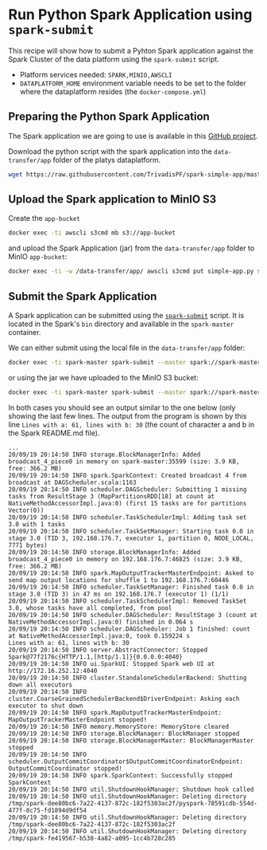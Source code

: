 # Run Python Spark Application using `spark-submit`

This recipe will show how to submit a Pyhton Spark application against the Spark Cluster of the data platform using the `spark-submit` script.

* Platform services needed: `SPARK,MINIO,AWSCLI`
* `DATAPLATFORM_HOME` environment variable needs to be set to the folder where the dataplatform resides (the `docker-compose.yml`)

## Preparing the Python Spark Application

The Spark application we are going to use is available in this [GitHub project](https://github.com/TrivadisPF/spark-simple-app). 

Download the python script with the spark application into the `data-transfer/app` folder of the platys dataplatform. 

```bash
wget https://raw.githubusercontent.com/TrivadisPF/spark-simple-app/master/python/simple-app.py -O $DATAPLATFORM_HOME/data-transfer/app/simple-app.py
```

## Upload the Spark application to MinIO S3

Create the `app-bucket`

```bash
docker exec -ti awscli s3cmd mb s3://app-bucket
```

and upload the Spark Application (jar) from the `data-transfer/app` folder to MinIO `app-bucket`:

```bash
docker exec -ti -w /data-transfer/app/ awscli s3cmd put simple-app.py s3://app-bucket/spark/ 
```

## Submit the Spark Application

A Spark application can be submitted using the [`spark-submit`](https://spark.apache.org/docs/latest/submitting-applications.html) script. It is located in the Spark's `bin` directory and available in the `spark-master` container.   

We can either submit using the local file in the `data-transfer/app` folder:

```bash
docker exec -ti spark-master spark-submit --master spark://spark-master:7077 /data-transfer/app/simple-app.py
```

or using the jar we have uploaded to the MinIO S3 bucket:

```bash
docker exec -ti spark-master spark-submit --master spark://spark-master:7077 --conf spark.hadoop.fs.s3a.endpoint=http://minio:9000 --conf spark.hadoop.fs.s3a.access.key=V42FCGRVMK24JJ8DHUYG --conf spark.hadoop.fs.s3a.secret.key=bKhWxVF3kQoLY9kFmt91l+tDrEoZjqnWXzY9Eza --conf spark.hadoop.fs.s3a.path.style.access=true s3a://app-bucket/spark/simple-app.py
```

In both cases you should see an output similar to the one below (only showing the last few lines. The output from the program is shown by this line `Lines with a: 61, lines with b: 30` (the count of character a and b in the Spark README.md file).  

```
...
20/09/19 20:14:50 INFO storage.BlockManagerInfo: Added broadcast_4_piece0 in memory on spark-master:35599 (size: 3.9 KB, free: 366.2 MB)
20/09/19 20:14:50 INFO spark.SparkContext: Created broadcast 4 from broadcast at DAGScheduler.scala:1163
20/09/19 20:14:50 INFO scheduler.DAGScheduler: Submitting 1 missing tasks from ResultStage 3 (MapPartitionsRDD[18] at count at NativeMethodAccessorImpl.java:0) (first 15 tasks are for partitions Vector(0))
20/09/19 20:14:50 INFO scheduler.TaskSchedulerImpl: Adding task set 3.0 with 1 tasks
20/09/19 20:14:50 INFO scheduler.TaskSetManager: Starting task 0.0 in stage 3.0 (TID 3, 192.168.176.7, executor 1, partition 0, NODE_LOCAL, 7771 bytes)
20/09/19 20:14:50 INFO storage.BlockManagerInfo: Added broadcast_4_piece0 in memory on 192.168.176.7:46825 (size: 3.9 KB, free: 366.2 MB)
20/09/19 20:14:50 INFO spark.MapOutputTrackerMasterEndpoint: Asked to send map output locations for shuffle 1 to 192.168.176.7:60446
20/09/19 20:14:50 INFO scheduler.TaskSetManager: Finished task 0.0 in stage 3.0 (TID 3) in 47 ms on 192.168.176.7 (executor 1) (1/1)
20/09/19 20:14:50 INFO scheduler.TaskSchedulerImpl: Removed TaskSet 3.0, whose tasks have all completed, from pool 
20/09/19 20:14:50 INFO scheduler.DAGScheduler: ResultStage 3 (count at NativeMethodAccessorImpl.java:0) finished in 0.064 s
20/09/19 20:14:50 INFO scheduler.DAGScheduler: Job 1 finished: count at NativeMethodAccessorImpl.java:0, took 0.159224 s
Lines with a: 61, lines with b: 30
20/09/19 20:14:50 INFO server.AbstractConnector: Stopped Spark@77f2176c{HTTP/1.1,[http/1.1]}{0.0.0.0:4040}
20/09/19 20:14:50 INFO ui.SparkUI: Stopped Spark web UI at http://172.16.252.12:4040
20/09/19 20:14:50 INFO cluster.StandaloneSchedulerBackend: Shutting down all executors
20/09/19 20:14:50 INFO cluster.CoarseGrainedSchedulerBackend$DriverEndpoint: Asking each executor to shut down
20/09/19 20:14:50 INFO spark.MapOutputTrackerMasterEndpoint: MapOutputTrackerMasterEndpoint stopped!
20/09/19 20:14:50 INFO memory.MemoryStore: MemoryStore cleared
20/09/19 20:14:50 INFO storage.BlockManager: BlockManager stopped
20/09/19 20:14:50 INFO storage.BlockManagerMaster: BlockManagerMaster stopped
20/09/19 20:14:50 INFO scheduler.OutputCommitCoordinator$OutputCommitCoordinatorEndpoint: OutputCommitCoordinator stopped!
20/09/19 20:14:50 INFO spark.SparkContext: Successfully stopped SparkContext
20/09/19 20:14:50 INFO util.ShutdownHookManager: Shutdown hook called
20/09/19 20:14:50 INFO util.ShutdownHookManager: Deleting directory /tmp/spark-dee80bc6-7a22-4137-872c-182f5303ac2f/pyspark-78591cdb-554d-477f-8c75-fd1894d9df54
20/09/19 20:14:50 INFO util.ShutdownHookManager: Deleting directory /tmp/spark-dee80bc6-7a22-4137-872c-182f5303ac2f
20/09/19 20:14:50 INFO util.ShutdownHookManager: Deleting directory /tmp/spark-fe419567-b538-4a82-a095-1cc4b728c285
```
